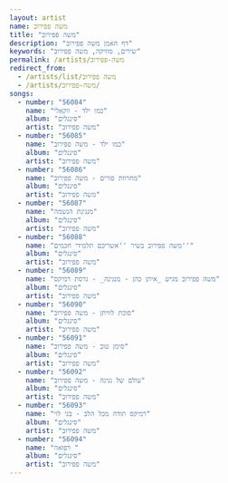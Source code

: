 ```yaml
---
layout: artist
name: משה פפירוב
title: "משה פפירוב"
description: "דף האמן משה פפירוב"
keywords: "שירים, מוזיקה, משה פפירוב"
permalink: /artists/משה-פפירוב
redirect_from:
  - /artists/list/משה פפירוב
  - /artists/משה-פפירוב/
songs:
  - number: "56084"
    name: "כמו ילד - ווקאלי"
    album: "סינגלים"
    artist: "משה פפירוב"
  - number: "56085"
    name: "כמו ילד - משה פפירוב"
    album: "סינגלים"
    artist: "משה פפירוב"
  - number: "56086"
    name: "מחרוזת פורים - משה פפירוב"
    album: "סינגלים"
    artist: "משה פפירוב"
  - number: "56087"
    name: "מנגינת הנשמה"
    album: "סינגלים"
    artist: "משה פפירוב"
  - number: "56088"
    name: "משה פפירוב בשיר ''אשריכם תלמידי חכמים''"
    album: "סינגלים"
    artist: "משה פפירוב"
  - number: "56089"
    name: "משה פפירוב מגיש _איתן כהן - מנגינה_ - גרסת רמיקס"
    album: "סינגלים"
    artist: "משה פפירוב"
  - number: "56090"
    name: "סוכת לוויתן - משה פפירוב"
    album: "סינגלים"
    artist: "משה פפירוב"
  - number: "56091"
    name: "סימן טוב - משה פפירוב"
    album: "סינגלים"
    artist: "משה פפירוב"
  - number: "56092"
    name: "עולם של נגינה - משה פפירוב"
    album: "סינגלים"
    artist: "משה פפירוב"
  - number: "56093"
    name: "רמיקס תודה מכל הלב - בני לוי"
    album: "סינגלים"
    artist: "משה פפירוב"
  - number: "56094"
    name: "רפואה "
    album: "סינגלים"
    artist: "משה פפירוב"
---
```

